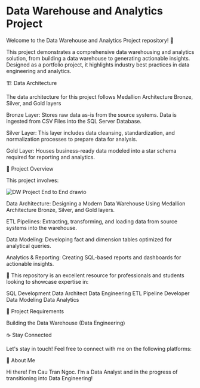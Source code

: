 # Data Warehouse and Analytics Project
Welcome to the Data Warehouse and Analytics Project repository! 🚀

This project demonstrates a comprehensive data warehousing and analytics solution, from building a data warehouse to generating actionable insights. Designed as a portfolio project, it highlights industry best practices in data engineering and analytics.

🏗️ Data Architecture

The data architecture for this project follows Medallion Architecture Bronze, Silver, and Gold layers

Bronze Layer: Stores raw data as-is from the source systems. Data is ingested from CSV Files into the SQL Server Database.

Silver Layer: This layer includes data cleansing, standardization, and normalization processes to prepare data for analysis.

Gold Layer: Houses business-ready data modeled into a star schema required for reporting and analytics.

📖 Project Overview

This project involves:

![DW Project End to End drawio](https://github.com/user-attachments/assets/c81f40c7-6d94-43b4-9ea9-95f2e878b9cb)

Data Architecture: Designing a Modern Data Warehouse Using Medallion Architecture Bronze, Silver, and Gold layers.

ETL Pipelines: Extracting, transforming, and loading data from source systems into the warehouse.

Data Modeling: Developing fact and dimension tables optimized for analytical queries.

Analytics & Reporting: Creating SQL-based reports and dashboards for actionable insights.

🎯 This repository is an excellent resource for professionals and students looking to showcase expertise in:


SQL Development
Data Architect
Data Engineering
ETL Pipeline Developer
Data Modeling
Data Analytics

🚀 Project Requirements

Building the Data Warehouse (Data Engineering)

☕ Stay Connected

Let's stay in touch! Feel free to connect with me on the following platforms:


🌟 About Me

Hi there! I'm Cau Tran Ngoc. I’m a Data Analyst and in the progress of transitioning into Data Engineering!
